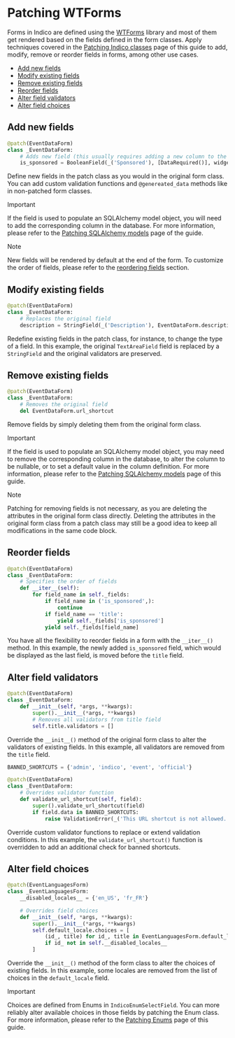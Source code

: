 # Patching WTForms

Forms in Indico are defined using the [WTForms](https://wtforms.readthedocs.io/) library and most of them get rendered based on the fields defined in the form classes. Apply techniques covered in the [Patching Indico classes](./classes.md) page of this guide to add, modify, remove or reorder fields in forms, among other use cases.

- [Add new fields](#add-new-fields)
- [Modify existing fields](#modify-existing-fields)
- [Remove existing fields](#remove-existing-fields)
- [Reorder fields](#reorder-fields)
- [Alter field validators](#alter-field-validators)
- [Alter field choices](#alter-field-choices)

## Add new fields

```python
@patch(EventDataForm)
class _EventDataForm:
    # Adds new field (this usually requires adding a new column to the database)
    is_sponsored = BooleanField(_('Sponsored'), [DataRequired()], widget=SwitchWidget())
```

Define new fields in the patch class as you would in the original form class. You can add custom validation functions and `@genereated_data` methods like in non-patched form classes.

> [!IMPORTANT]
> If the field is used to populate an SQLAlchemy model object, you will need to add the corresponding column in the database. For more information, please refer to the [Patching SQLAlchemy models](./models.md) page of the guide.

> [!NOTE]
> New fields will be rendered by default at the end of the form. To customize the order of fields, please refer to the [reordering fields](#reorder-fields) section.

## Modify existing fields

```python
@patch(EventDataForm)
class _EventDataForm:
    # Replaces the original field
    description = StringField(_('Description'), EventDataForm.description.validators)
```

Redefine existing fields in the patch class, for instance, to change the type of a field. In this example, the original `TextAreaField` field is replaced by a `StringField` and the original validators are preserved.

## Remove existing fields

```python
@patch(EventDataForm)
class _EventDataForm:
    # Removes the original field
    del EventDataForm.url_shortcut
```

Remove fields by simply deleting them from the original form class.

> [!IMPORTANT]
> If the field is used to populate an SQLAlchemy model object, you may need to remove the corresponding column in the database, to alter the column to be nullable, or to set a default value in the column definition. For more information, please refer to the [Patching SQLAlchemy models](./models.md) page of this guide.

> [!NOTE]
> Patching for removing fields is not necessary, as you are deleting the attributes in the original form class directly. Deleting the attributes in the original form class from a patch class may still be a good idea to keep all modifications in the same code block.

## Reorder fields

```python
@patch(EventDataForm)
class _EventDataForm:
    # Specifies the order of fields
    def __iter__(self):
        for field_name in self._fields:
            if field_name in ('is_sponsored',):
                continue
            if field_name == 'title':
                yield self._fields['is_sponsored']
            yield self._fields[field_name]
```

You have all the flexibility to reorder fields in a form with the `__iter__()` method. In this example, the newly added `is_sponsored` field, which would be displayed as the last field, is moved before the `title` field.

## Alter field validators

```python
@patch(EventDataForm)
class _EventDataForm:
    def __init__(self, *args, **kwargs):
        super().__init__(*args, **kwargs)
        # Removes all validators from title field
        self.title.validators = []
```

Override the `__init__()` method of the original form class to alter the validators of existing fields. In this example, all validators are removed from the `title` field.

```python
BANNED_SHORTCUTS = {'admin', 'indico', 'event', 'official'}

@patch(EventDataForm)
class _EventDataForm:
    # Overrides validator function
    def validate_url_shortcut(self, field):
        super().validate_url_shortcut(field)
        if field.data in BANNED_SHORTCUTS:
            raise ValidationError(_('This URL shortcut is not allowed.'))
```

Override custom validator functions to replace or extend validation conditions. In this example, the `validate_url_shortcut()` function is overridden to add an additional check for banned shortcuts.

## Alter field choices

```python
@patch(EventLanguagesForm)
class _EventLanguagesForm:
    __disabled_locales__ = {'en_US', 'fr_FR'}

    # Overrides field choices
    def __init__(self, *args, **kwargs):
        super().__init__(*args, **kwargs)
        self.default_locale.choices = [
            (id_, title) for id_, title in EventLanguagesForm.default_locale.choices
            if id_ not in self.__disabled_locales__
        ]
```

Override the `__init__()` method of the form class to alter the choices of existing fields. In this example, some locales are removed from the list of choices in the `default_locale` field.

> [!IMPORTANT]
> Choices are defined from Enums in `IndicoEnumSelectField`. You can more reliably alter available choices in those fields by patching the Enum class. For more information, please refer to the [Patching Enums](./enums.md) page of this guide.
